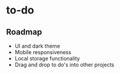 # to-do

## Roadmap
- UI and dark theme
- Mobile responsiveness
- Local storage functionality
- Drag and drop to do's into other projects



